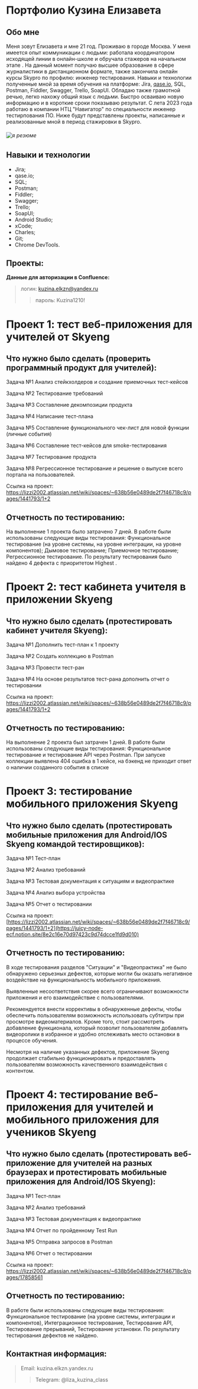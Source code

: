 # Портфолио Кузина Елизавета 

## **Обо мне** 

Меня зовут Елизавета и мне 21 год. Проживаю в городе Москва. У меня имеется опыт коммуникации с людьми: работала координатором исходящей линии в онлайн-школе и обручала стажеров на начальном этапе . На данный момент получаю высшее образование в сфере журналистики в дистанционном формате, также закончила онлайн курсы Skypro по профилю: инженер тестирования. Навыки и технологии полученные мной за время обучения на платформе: Jira, [qase.io](http://qase.io/), SQL, Postman, Fiddler, Swagger, Trello, SoapUI. Обладаю также грамотной речью, легко нахожу общий язык с людьми. Быстро осваиваю новую информацию и в короткие сроки показываю результат. С лета 2023 года работаю в компании НТЦ "Навигатор" по специальности инженер тестирпования ПО. Ниже будут представлены проекты, написанные и реализованные мной в период стажировки в Skypro.
###### ![я резюме](https://github.com/KuzinaElizaveta/portfolio.md/assets/138160179/8adb0439-bc8e-45ec-9f8f-0f9382e59eb9)

## **Навыки и технологии**

- Jira;
- qase.io;
- SQL;
- Postman;
- Fiddler;
- Swagger;
- Trello;
- SoapUI;
- Android Studio;
- xCode;
- Charles;
- Git;
- Chrome DevTools.

## **Проекты:**

**Данные для авторизации в Confluence:**
> логин: kuzina.elkzn@yandex.ru
>> пароль: Kuzina1210!

# Проект 1: тест веб-приложения для учителей от Skyeng

## **Что нужно было сделать (проверить программный продукт для учителей):**

Задача №1 Анализ стейкхолдеров и создание приемочных тест-кейсов

Задача №2 Тестирование требований

Задача №3 Составление декомпозиции продукта

Задача №4 Написание тест-плана

Задача №5 Составление функционального чек-лист для новой функции (личные события)

Задача №6 Составление тест-кейсов для smoke-тестирования

Задача №7 Тестирование продукта

Задача №8 Регрессионное тестирование и решение о выпуске всего портала на пользователей.

Ссылка на проект: https://lizzi2002.atlassian.net/wiki/spaces/~638b56e0489de2f7f46718c9/pages/1441793/1+2

## **Отчетность по тестированию:** 

На выполнение 1 проекта было затрачено 7 дней. В работе были использованы следующие виды тестирования: Функциональное тестирование (на уровне системы, на уровне интеграции, на уровне компонентов); Дымовое тестирование; Приемочное тестирование; Регрессионное тестирование. По результату тестирования было найдено 4 дефекта с приоритетом Highest . 

# Проект 2: тест кабинета учителя в приложении Skyeng

## **Что нужно было сделать (протестировать кабинет учителя Skyeng):**

Задача №1 Дополнить тест-план к 1 проекту 

Задача №2  Создать коллекцию в Postman

Задача №3 Провести тест-ран

Задача №4 На основе результатов тест-рана дополнить отчет о тестировании

Ссылка на проект: https://lizzi2002.atlassian.net/wiki/spaces/~638b56e0489de2f7f46718c9/pages/1441793/1+2

## **Отчетность по тестированию:** 

На выполнение 2 проекта был затрачен 1 дней. В работе были использованы следующие виды тестирования: Функциональное тестирование и тестирование API через Postman. При запуске коллекции выявлена 404 ошибка в 1 кейсе, на бэкенд не приходит ответ о наличии созданного события в списке

# Проект 3: тестирование мобильного приложения Skyeng 

## **Что нужно было сделать (протестировать мобильные приложения для Android/IOS Skyeng командой тестировщиков):**

Задача №1 Тест-план

Задача №2 Анализ требований 

Задача №3 Тестовая документация к ситуациям и видеопрактике 

Задача №4 Анализ выбора устройства

Задача №5 Отчет о тестировании

Ссылка на проект: [https://lizzi2002.atlassian.net/wiki/spaces/~638b56e0489de2f7f46718c9/pages/1441793/1+2](https://juicy-node-ecf.notion.site/8e2c16e70d97423c9d74dcce1fd9d010)

## **Отчетность по тестированию:** 

В ходе тестирования разделов "Ситуации" и "Видеопрактика" не было обнаружено серьезных дефектов, которые могли бы оказать негативное воздействие на функциональность мобильного приложения.

Выявленные несоответствия скорее всего ограничивают возможности приложения и его взаимодействие с пользователями.

Рекомендуется внести коррективы в обнаруженные дефекты, чтобы обеспечить пользователям возможность использовать субтитры при просмотре видеоматериалов. Кроме того, стоит рассмотреть добавление функционала, который позволит пользователям добавлять видеоролики в избранное и удобно отслеживать место остановки в процессе обучения.

Несмотря на наличие указанных дефектов, приложение Skyeng продолжает стабильно функционировать и предоставлять пользователям возможность качественного взаимодействия с контентом.

# Проект 4: тестирование веб-приложения для учителей и мобильного приложения для учеников Skyeng 

## **Что нужно было сделать (протестировать веб-приложение для учителей на разных браузерах и протестировать мобильные приложения для Android/IOS Skyeng):**

Задача №1 Тест-план

Задача №2 Анализ требований 

Задача №3 Тестовая документация к видеопрактике 

Задача №4 Отчет по пройденному Test Run

Задача №5 Отправка запросов в Postman 

Задача №6 Отчет о тестировании

Ссылка на проект: https://lizzi2002.atlassian.net/wiki/spaces/~638b56e0489de2f7f46718c9/pages/17858561
## **Отчетность по тестированию:** 

В работе были использованы следующие виды тестирования: Функциональное тестирование (на уровне системы, интеграции и компонентов), Интеграционное тестирование, Тестирование API, Тестирование прерываний, Тестирование установки. По результату тестирования дефектов не найдено.

## **Контактная информация:**

> Email: kuzina.elkzn.yandex.ru
>> Telegram: @liza_kuzina_class



